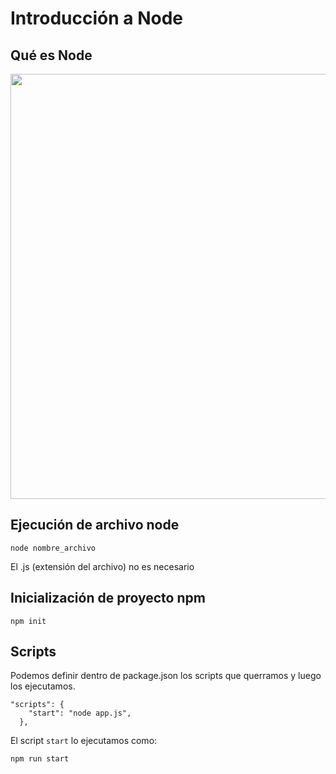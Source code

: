 # Introducción a Node

## Qué es Node

<img src="https://s3-us-west-2.amazonaws.com/devcodepro/media/tutorials/middlewares-en-nodejs-t1.jpg"
width="680" />


## Ejecución de archivo node

```
node nombre_archivo
```
El .js (extensión del archivo) no es necesario

## Inicialización de proyecto npm

```
npm init
```

## Scripts
Podemos definir dentro de package.json los scripts que querramos y luego los ejecutamos.
```
"scripts": {
    "start": "node app.js",
  },
```
El script `start` lo ejecutamos como:
```
npm run start
```